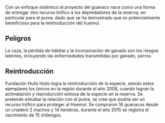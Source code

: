 Con un enfoque sistémico el proyecto del guanaco nace como una forma de  entregar otro recurso trófico a los depredadores de la reserva, en particular para el puma, dado que se ha demostrado que es potencialmente beneficioso para la reintroducción del huemul.
## Peligros
La caza, la pérdida de hábitat y la incorporación de ganado son los riesgos latentes, incluyendo las enfermedades transmitidas por ganado, perros.
## Reintroducción
Fundación Huilo Huilo logra la reintroducción de la especie, siendo estos ejemplares los únicos en la región durante el año 2008, cuando logran la aclimatación y reproducción exitosa de la especie en la reserva. Se pretende estudiar la relación con el puma, se cree que podría ser un recurso trófico para proteger al Huemul. Se compraron 16 guanacos desde un criadero 2 machos y 14 hembras, durante el año 2015 se registra el nacimiento de 15 chilengos.
